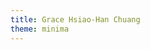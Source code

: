 ```yaml
---
title: Grace Hsiao-Han Chuang
theme: minima
---
```


<!-- 
I'm Grace, a theoretical and computational chemist. 

This site is a collection of scientific tutorials, notebooks, and visual materials related to my research and teaching.

- Main site: [gracehhchuang.com](https://gracehhchuang.com)  
- About me: [gracehhchuang.com/about](https://gracehhchuang.com/about)

---
## What You'll Find Here

- Practice-based tutorials and notebooks
- Teaching materials and scientific visualisations
- Supplementary code for lectures and student learning
- Companion resources for workshops or short courses

This site complements my main website, which includes research overviews, publications, and academic statements. -->